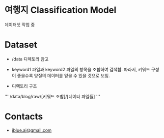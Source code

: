 # 여행지 Classification Model

데이터셋 작업 중

# Dataset

- /data 디렉토리 참고

- keyword1 파일과 keyword2 파일의 항목을 조합하여 검색함.
따라서, 키워드 구성이 좋을수록 양질의 데이터를 얻을 수 있을 것으로 보임.

- 디렉토리 구조

'''
/data/blog/raw/[키워드 조합]/[데이터 파일들]
'''

# Contacts

- iblue.ai@gmail.com
